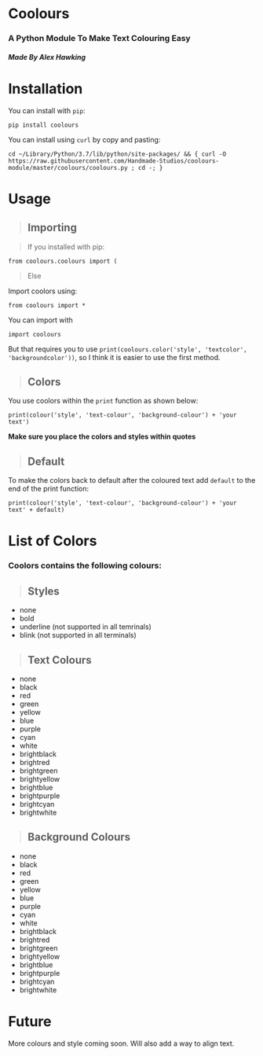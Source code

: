 # **Coolours**
### A Python Module To Make Text Colouring Easy
#### _Made By Alex Hawking_

# Installation

You can install with `pip`:

    pip install coolours

You can install using `curl` by copy and pasting:
    
    cd ~/Library/Python/3.7/lib/python/site-packages/ && { curl -O https://raw.githubusercontent.com/Handmade-Studios/coolours-module/master/coolours/coolours.py ; cd -; }

# Usage

> ## Importing

>If you installed with pip:
    
    from coolours.coolours import (
    
>Else

Import coolors using:

    from coolours import *

You can import with

    import coolours

But that requires you to use `print(coolours.color('style', 'textcolor', 'backgroundcolor'))`, so I think it is easier to use the first method.

> ## Colors

You use coolors within the `print` function as shown below:

    print(colour('style', 'text-colour', 'background-colour') + 'your text')

**Make sure you place the colors and styles within quotes**

> ## Default

To make the colors back to default after the coloured text add `default` to the end of the print function:

    print(colour('style', 'text-colour', 'background-colour') + 'your text' + default)

# List of Colors

### Coolors contains the following colours:

> ## Styles

- none
- bold
- underline (not supported in all temrinals)
- blink (not supported in all terminals)

> ## Text Colours

- none
- black
- red
- green
- yellow
- blue
- purple
- cyan
- white
- brightblack
- brightred
- brightgreen
- brightyellow
- brightblue
- brightpurple
- brightcyan
- brightwhite

> ## Background Colours

- none
- black
- red
- green
- yellow
- blue
- purple
- cyan
- white
- brightblack
- brightred
- brightgreen
- brightyellow
- brightblue
- brightpurple
- brightcyan
- brightwhite


# Future

More colours and style coming soon. Will also add a way to align text.


